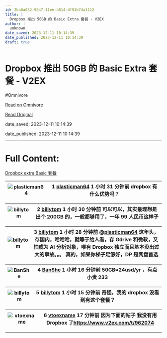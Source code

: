 ```yaml
---
id: 2ba0a032-9847-11ee-b814-df93b74a1112
title: |
  Dropbox 推出 50GB 的 Basic Extra 套餐 - V2EX
author: |
  unknown
date_saved: 2023-12-11 10:14:39
date_published: 2023-12-11 10:14:39
draft: true
---
```


# Dropbox 推出 50GB 的 Basic Extra 套餐 - V2EX
#Omnivore

[Read on Omnivore](https://omnivore.app/me/dropbox-50-gb-basic-extra-v-2-ex-18c59d53314)

[Read Original](https://www.v2ex.com/t/999536)

date_saved: 2023-12-11 10:14:39

date_published: 2023-12-11 10:14:39

--- 

# Full Content: 

[ Dropbox](https://www.v2ex.com/tag/Dropbox)[ extra](https://www.v2ex.com/tag/extra)[ Basic](https://www.v2ex.com/tag/Basic)[ 套餐](https://www.v2ex.com/tag/%E5%A5%97%E9%A4%90)

| ![plasticman64](https://proxy-prod.omnivore-image-cache.app/0x0,sh0n2j7LjBeWNUfLUMj6We8mTqWXgu4bAmjoxqFRReLc/https://cdn.v2ex.com/gravatar/52a1387b39805c7784eb1babbafac22d?s=48&d=retro) | 1 **[plasticman64](https://www.v2ex.com/member/plasticman64)** 1 小时 31 分钟前 dropbox 有什么优势吗？ |
| ----------------------------------------------------------------------------------------------------------------------------------------------------------------------------------------- | ------------------------------------------------------------------------------------------ |

| ![billytom](https://proxy-prod.omnivore-image-cache.app/0x0,skoCJPpNSriiaAQmNo28LFD6ZqTI3U1IhYn0CmpQzw2A/https://cdn.v2ex.com/avatar/c873/8947/186969_normal.png?m=1471204591) | 2 **[billytom](https://www.v2ex.com/member/billytom)** 1 小时 30 分钟前 可以可以，其实最理想是出个 200GB 的，一般都够用了，一年 99 人民币这样子 |
| ------------------------------------------------------------------------------------------------------------------------------------------------------------------------------ | ------------------------------------------------------------------------------------------------------------ |

| ![billytom](https://proxy-prod.omnivore-image-cache.app/0x0,skoCJPpNSriiaAQmNo28LFD6ZqTI3U1IhYn0CmpQzw2A/https://cdn.v2ex.com/avatar/c873/8947/186969_normal.png?m=1471204591) | 3 **[billytom](https://www.v2ex.com/member/billytom)** 1 小时 28 分钟前 @[plasticman64](https://www.v2ex.com/member/plasticman64) 这年头，存国内，哈哈哈，就等于给人看，存 Gdrive 和微软，又怕成为 AI 分析对象，唯有 Dropbox 独立而且基本没出过大的事故。。。 真的，如果你梯子足够好，DP 是网盘首选 |
| ------------------------------------------------------------------------------------------------------------------------------------------------------------------------------ | -------------------------------------------------------------------------------------------------------------------------------------------------------------------------------------------------------------------------- |

| ![BanShe](https://proxy-prod.omnivore-image-cache.app/0x0,srkvBP1DMcI3LYND6YFsDb-qjAZHHcEefxtzEf2d3hmk/https://cdn.v2ex.com/avatar/52f0/e9ce/237337_normal.png?m=1689238490) | 4 **[BanShe](https://www.v2ex.com/member/BanShe)** 1 小时 16 分钟前 50GB≈24usd/yr ，有点小贵 233 |
| ---------------------------------------------------------------------------------------------------------------------------------------------------------------------------- | -------------------------------------------------------------------------------------- |

| ![billytom](https://proxy-prod.omnivore-image-cache.app/0x0,skoCJPpNSriiaAQmNo28LFD6ZqTI3U1IhYn0CmpQzw2A/https://cdn.v2ex.com/avatar/c873/8947/186969_normal.png?m=1471204591) | 5 **[billytom](https://www.v2ex.com/member/billytom)** 1 小时 15 分钟前 奇怪，我的 dropbox 没看到有这个套餐？ |
| ------------------------------------------------------------------------------------------------------------------------------------------------------------------------------ | ------------------------------------------------------------------------------------------ |

| ![vtoexname](https://proxy-prod.omnivore-image-cache.app/0x0,spQ0QpkYPzz_qZbR8SvMONYmlwzXEhas_12llrJStR2A/https://cdn.v2ex.com/avatar/ecfa/8724/590028_normal.png?m=1683361775) | 6 **[vtoexname](https://www.v2ex.com/member/vtoexname)** 17 分钟前 因为下面的帖子 我没有用 Dropbox 了<https://www.v2ex.com/t/962074> |
| ------------------------------------------------------------------------------------------------------------------------------------------------------------------------------- | --------------------------------------------------------------------------------------------------------------------- |

---

